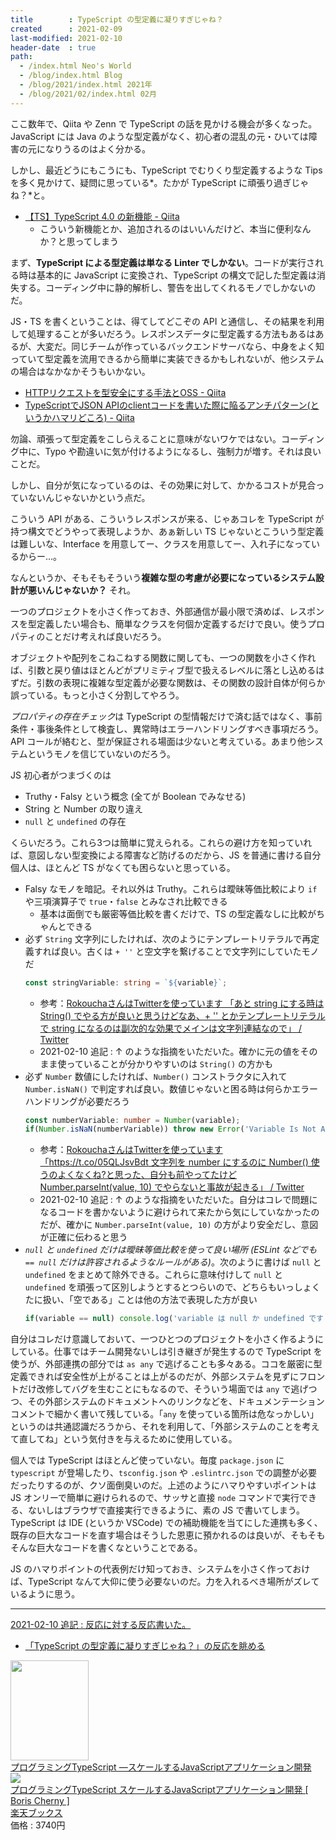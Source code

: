 ```yaml
---
title        : TypeScript の型定義に凝りすぎじゃね？
created      : 2021-02-09
last-modified: 2021-02-10
header-date  : true
path:
  - /index.html Neo's World
  - /blog/index.html Blog
  - /blog/2021/index.html 2021年
  - /blog/2021/02/index.html 02月
---
```


ここ数年で、Qiita や Zenn で TypeScript の話を見かける機会が多くなった。JavaScript には Java のような型定義がなく、初心者の混乱の元・ひいては障害の元になりうるのはよく分かる。

しかし、最近どうにもこうにも、TypeScript でむりくり型定義するような Tips を多く見かけて、疑問に思っている*。たかが TypeScript に頑張り過ぎじゃね？*と。

- [【TS】TypeScript 4.0 の新機能 - Qiita](https://qiita.com/wwalpha/items/e17a066853a24ee42d13)
  - こういう新機能とか、追加されるのはいいんだけど、本当に便利なんか？と思ってしまう

まず、**TypeScript による型定義は単なる Linter でしかない**。コードが実行される時は基本的に JavaScript に変換され、TypeScript の構文で記した型定義は消失する。コーディング中に静的解析し、警告を出してくれるモノでしかないのだ。

JS・TS を書くということは、得てしてどこぞの API と通信し、その結果を利用して処理することが多いだろう。レスポンスデータに型定義する方法もあるはあるが、大変だ。同じチームが作っているバックエンドサーバなら、中身をよく知っていて型定義を流用できるから簡単に実装できるかもしれないが、他システムの場合はなかなかそうもいかない。

- [HTTPリクエストを型安全にする手法とOSS - Qiita](https://qiita.com/m_mitsuhide/items/68406158d35a14fa0aa2)
- [TypeScriptでJSON APIのclientコードを書いた際に陥るアンチパターン(というかハマリどころ) - Qiita](https://qiita.com/podhmo/items/012d0b288c4ef7138e49)

勿論、頑張って型定義をこしらえることに意味がないワケではない。コーディング中に、Typo や勘違いに気が付けるようになるし、強制力が増す。それは良いことだ。

しかし、自分が気になっているのは、その効果に対して、かかるコストが見合っていないんじゃないかという点だ。

こういう API がある、こういうレスポンスが来る、じゃあコレを TypeScript が持つ構文でどうやって表現しようか、あぁ新しい TS じゃないとこういう型定義は難しいな、Interface を用意してー、クラスを用意してー、入れ子になっているからー…。

なんというか、そもそもそういう**複雑な型の考慮が必要になっているシステム設計が悪いんじゃないか？** それ。

一つのプロジェクトを小さく作っておき、外部通信が最小限で済めば、レスポンスを型定義したい場合も、簡単なクラスを何個か定義するだけで良い。使うプロパティのことだけ考えれば良いだろう。

オブジェクトや配列をこねこねする関数に関しても、一つの関数を小さく作れば、引数と戻り値はほとんどがプリミティブ型で扱えるレベルに落とし込めるはずだ。引数の表現に複雑な型定義が必要な関数は、その関数の設計自体が何らか誤っている。もっと小さく分割してやろう。

*プロパティの存在チェック*は TypeScript の型情報だけで済む話ではなく、事前条件・事後条件として検査し、異常時はエラーハンドリングすべき事項だろう。API コールが絡むと、型が保証される場面は少ないと考えている。あまり他システムというモノを信じていないのだろう。

JS 初心者がつまづくのは

- Truthy・Falsy という概念 (全てが Boolean でみなせる)
- String と Number の取り違え
- `null` と `undefined` の存在

くらいだろう。これら3つは簡単に覚えられる。これらの避け方を知っていれば、意図しない型変換による障害など防げるのだから、JS を普通に書ける自分個人は、ほとんど TS がなくても困らないと思っている。

- Falsy なモノを暗記。それ以外は Truthy。これらは曖昧等価比較により `if` や三項演算子で `true`・`false` とみなされ比較できる
  - 基本は面倒でも厳密等価比較を書くだけで、TS の型定義なしに比較がちゃんとできる
- 必ず `String` 文字列にしたければ、次のようにテンプレートリテラルで再定義すれば良い。古くは `+ ''` と空文字を繋げることで文字列にしていたモノだ
  ```typescript
  const stringVariable: string = `${variable}`;
  ```
  - 参考：[RokouchaさんはTwitterを使っています 「あと string にする時は String() でやる方が良いと思うけどなあ、+ '' とかテンプレートリテラルで string になるのは副次的な効果でメインは文字列連結なので」 / Twitter](https://twitter.com/rokoucha/status/1359066433590685697)
  - 2021-02-10 追記 : ↑ のような指摘をいただいた。確かに元の値をそのまま使っていることが分かりやすいのは `String()` の方かも
- 必ず `Number` 数値にしたければ、`Number()` コンストラクタに入れて `Number.isNaN()` で判定すれば良い。数値じゃないと困る時は何らかエラーハンドリングが必要だろう
  ```typescript
  const numberVariable: number = Number(variable);
  if(Number.isNaN(numberVariable)) throw new Error('Variable Is Not A Number');
  ```
  - 参考：[RokouchaさんはTwitterを使っています 「https://t.co/05QLJsvBdt 文字列を number にするのに Number() 使うのよくなくね?と思った、自分も前やってたけど Number.parseInt(value, 10) でやらないと事故が起きる」 / Twitter](https://twitter.com/rokoucha/status/1359066064714256386)
  - 2021-02-10 追記 : ↑ のような指摘をいただいた。自分はコレで問題になるコードを書かないように避けられて来たから気にしていなかったのだが、確かに `Number.parseInt(value, 10)` の方がより安全だし、意図が正確に伝わると思う
- *`null` と `undefined` だけは曖昧等価比較を使って良い場所 (ESLint などでも `== null` だけは許容されるようなルールがある)*。次のように書けば `null` と `undefined` をまとめて除外できる。これらに意味付けして `null` と `undefined` を頑張って区別しようとするとつらいので、どちらもいっしょくたに扱い、「空である」ことは他の方法で表現した方が良い
  ```typescript
  if(variable == null) console.log('variable は null か undefined です');
  ```

自分はコレだけ意識しておいて、一つひとつのプロジェクトを小さく作るようにしている。仕事ではチーム開発ないしは引き継ぎが発生するので TypeScript を使うが、外部連携の部分では `as any` で逃げることも多々ある。ココを厳密に型定義できれば安全性が上がることは上がるのだが、外部システムを見ずにフロントだけ改修してバグを生むことにもなるので、そういう場面では `any` で逃げつつ、その外部システムのドキュメントへのリンクなどを、ドキュメンテーションコメントで細かく書いて残している。「`any` を使っている箇所は危なっかしい」というのは共通認識だろうから、それを利用して、「外部システムのことを考えて直してね」という気付きを与えるために使用している。

個人では TypeScript はほとんど使っていない。毎度 `package.json` に `typescript` が登場したり、`tsconfig.json` や `.eslintrc.json` での調整が必要だったりするのが、クソ面倒臭いのだ。上述のようにハマりやすいポイントは JS オンリーで簡単に避けられるので、サッサと直接 `node` コマンドで実行できる、ないしはブラウザで直接実行できるように、素の JS で書いてしまう。TypeScript は IDE (というか VSCode) での補助機能を当てにした連携も多く、既存の巨大なコードを直す場合はそうした恩恵に預かれるのは良いが、そもそもそんな巨大なコードを書くなということである。

JS のハマりポイントの代表例だけ知っておき、システムを小さく作っておけば、TypeScript なんて大仰に使う必要ないのだ。力を入れるべき場所がズレているように思う。

---

<ins>2021-02-10 追記 : 反応に対する反応書いた。</ins>

- [「TypeScript の型定義に凝りすぎじゃね？」の反応を眺める](./10-02.html)

<div class="ad-amazon">
  <div class="ad-amazon-image">
    <a href="https://www.amazon.co.jp/dp/4873119049?tag=neos21-22&amp;linkCode=osi&amp;th=1&amp;psc=1">
      <img src="https://m.media-amazon.com/images/I/51vjj+osAgL._SL160_.jpg" width="125" height="160">
    </a>
  </div>
  <div class="ad-amazon-info">
    <div class="ad-amazon-title">
      <a href="https://www.amazon.co.jp/dp/4873119049?tag=neos21-22&amp;linkCode=osi&amp;th=1&amp;psc=1">プログラミングTypeScript ―スケールするJavaScriptアプリケーション開発</a>
    </div>
  </div>
</div>

<div class="ad-rakuten">
  <div class="ad-rakuten-image">
    <a href="https://hb.afl.rakuten.co.jp/hgc/g00q0722.waxyc9ff.g00q0722.waxyd017/?pc=https%3A%2F%2Fitem.rakuten.co.jp%2Fbook%2F16199514%2F&amp;m=http%3A%2F%2Fm.rakuten.co.jp%2Fbook%2Fi%2F19910687%2F">
      <img src="https://thumbnail.image.rakuten.co.jp/@0_mall/book/cabinet/9045/9784873119045.jpg?_ex=128x128">
    </a>
  </div>
  <div class="ad-rakuten-info">
    <div class="ad-rakuten-title">
      <a href="https://hb.afl.rakuten.co.jp/hgc/g00q0722.waxyc9ff.g00q0722.waxyd017/?pc=https%3A%2F%2Fitem.rakuten.co.jp%2Fbook%2F16199514%2F&amp;m=http%3A%2F%2Fm.rakuten.co.jp%2Fbook%2Fi%2F19910687%2F">プログラミングTypeScript スケールするJavaScriptアプリケーション開発 [ Boris Cherny ]</a>
    </div>
    <div class="ad-rakuten-shop">
      <a href="https://hb.afl.rakuten.co.jp/hgc/g00q0722.waxyc9ff.g00q0722.waxyd017/?pc=https%3A%2F%2Fwww.rakuten.co.jp%2Fbook%2F&amp;m=http%3A%2F%2Fm.rakuten.co.jp%2Fbook%2F">楽天ブックス</a>
    </div>
    <div class="ad-rakuten-price">価格 : 3740円</div>
  </div>
</div>

